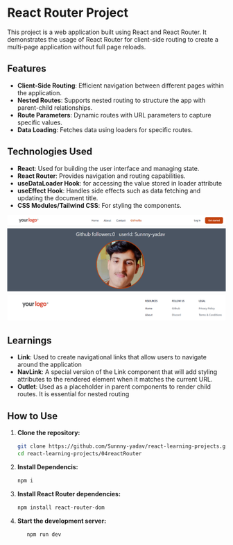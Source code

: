 # React Router Project

This project is a web application built using React and React Router. It demonstrates the usage of React Router for client-side routing to create a multi-page application without full page reloads.

## Features

- **Client-Side Routing**: Efficient navigation between different pages within the application.
- **Nested Routes**: Supports nested routing to structure the app with parent-child relationships.
- **Route Parameters**: Dynamic routes with URL parameters to capture specific values.
- **Data Loading**: Fetches data using loaders for specific routes.

## Technologies Used

- **React**: Used for building the user interface and managing state.
- **React Router**: Provides navigation and routing capabilities.
- **useDataLoader Hook**: for accessing the value stored in loader attribute
- **useEffect Hook**: Handles side effects such as data fetching and updating the document title.
- **CSS Modules/Tailwind CSS**: For styling the components.

![React Router page](./src/assets/image.png)

## Learnings
- **Link**:  Used to create navigational links that allow users to navigate around the application
- **NavLink**: A special version of the Link component that will add styling attributes to the rendered element when it matches the current URL.
- **Outlet**:  Used as a placeholder in parent components to render child routes. It is essential for nested routing
## How to Use

1. **Clone the repository:**
   ```bash
   git clone https://github.com/Sunnny-yadav/react-learning-projects.git
   cd react-learning-projects/04reactRouter

2. **Install Dependencis:**
   ```bash
   npm i
   ```
3. **Install React Router dependencies:**
   ```bash 
   npm install react-router-dom
   ```
4. **Start the development server:**
   ```bash
      npm run dev 
   ```

